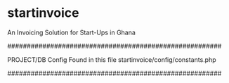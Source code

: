 # startinvoice
An Invoicing Solution for Start-Ups in Ghana

#######################################################

PROJECT/DB Config Found in this file
startinvoice/config/constants.php

#######################################################
